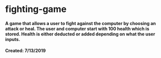 # fighting-game
#### A game that allows a user to fight against the computer by choosing an attack or heal.  The user and computer start with 100 health which is stored. Health is either deducted or added depending on what the user inputs. 

#### Created: 7/13/2019
